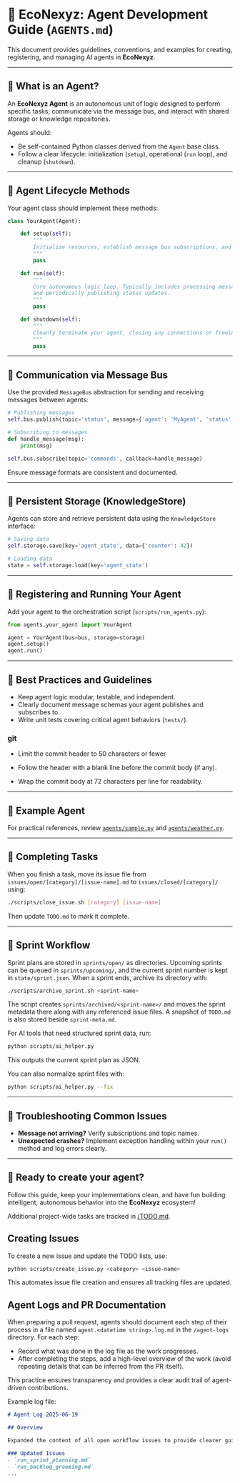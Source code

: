# 🦾 EcoNexyz: Agent Development Guide (`AGENTS.md`)

This document provides guidelines, conventions, and examples for creating, registering, and managing AI agents in **EcoNexyz**.

---

## 📌 What is an Agent?

An **EcoNexyz Agent** is an autonomous unit of logic designed to perform specific tasks, communicate via the message bus, and interact with shared storage or knowledge repositories.

Agents should:

- Be self-contained Python classes derived from the `Agent` base class.
- Follow a clear lifecycle: initialization (`setup`), operational (`run` loop), and cleanup (`shutdown`).

---

## 📌 Agent Lifecycle Methods

Your agent class should implement these methods:

```python
class YourAgent(Agent):

    def setup(self):
        """
        Initialize resources, establish message bus subscriptions, and perform any startup tasks.
        """
        pass

    def run(self):
        """
        Core autonomous logic loop. Typically includes processing messages, performing tasks,
        and periodically publishing status updates.
        """
        pass

    def shutdown(self):
        """
        Cleanly terminate your agent, closing any connections or freeing resources.
        """
        pass
```

---

## 📌 Communication via Message Bus

Use the provided `MessageBus` abstraction for sending and receiving messages between agents:

```python
# Publishing messages
self.bus.publish(topic='status', message={'agent': 'MyAgent', 'status': 'running'})

# Subscribing to messages
def handle_message(msg):
    print(msg)

self.bus.subscribe(topic='commands', callback=handle_message)
```

Ensure message formats are consistent and documented.

---

## 📌 Persistent Storage (KnowledgeStore)

Agents can store and retrieve persistent data using the `KnowledgeStore` interface:

```python
# Saving data
self.storage.save(key='agent_state', data={'counter': 42})

# Loading data
state = self.storage.load(key='agent_state')
```

---

## 📌 Registering and Running Your Agent

Add your agent to the orchestration script (`scripts/run_agents.py`):

```python
from agents.your_agent import YourAgent

agent = YourAgent(bus=bus, storage=storage)
agent.setup()
agent.run()
```

---

## 📌 Best Practices and Guidelines

- Keep agent logic modular, testable, and independent.
- Clearly document message schemas your agent publishes and subscribes to.
- Write unit tests covering critical agent behaviors (`tests/`).

### git
- Limit the commit header to 50 characters or fewer
- Follow the header with a blank line before the commit body (if any).

- Wrap the commit body at 72 characters per line for readability.


---

## 📌 Example Agent

For practical references, review [`agents/sample.py`](/econexyz/agents/sample.py) and [`agents/weather.py`](/econexyz/agents/weather.py).

---

## 📌 Completing Tasks

When you finish a task, move its issue file from `issues/open/[category]/[issue-name].md` to `issues/closed/[category]/` using:

```bash
./scripts/close_issue.sh [category] [issue-name]
```

Then update `TODO.md` to mark it complete.

---

## 📌 Sprint Workflow

Sprint plans are stored in `sprints/open/` as directories. Upcoming sprints can
be queued in `sprints/upcoming/`, and the current sprint number is kept in
`state/sprint.json`. When a sprint ends, archive its directory with:

```bash
./scripts/archive_sprint.sh <sprint-name>
```

The script creates `sprints/archived/<sprint-name>/` and moves the sprint
metadata there along with any referenced issue files. A snapshot of
`TODO.md` is also stored beside `sprint-meta.md`.

For AI tools that need structured sprint data, run:

```bash
python scripts/ai_helper.py
```

This outputs the current sprint plan as JSON.

You can also normalize sprint files with:

```bash
python scripts/ai_helper.py --fix
```


---


## 📌 Troubleshooting Common Issues

- **Message not arriving?** Verify subscriptions and topic names.
- **Unexpected crashes?** Implement exception handling within your `run()` method and log errors clearly.

---

## 🚀 Ready to create your agent?

Follow this guide, keep your implementations clean, and have fun building intelligent, autonomous behavior into the **EcoNexyz** ecosystem!

Additional project-wide tasks are tracked in [/TODO.md](/TODO.md).

## Creating Issues

To create a new issue and update the TODO lists, use:

```bash
python scripts/create_issue.py <category> <issue-name>
```

This automates issue file creation and ensures all tracking files are updated.

## Agent Logs and PR Documentation

When preparing a pull request, agents should document each step of their process in a file named `agent.<datetime string>.log.md` in the `/agent-logs` directory. For each step:

- Record what was done in the log file as the work progresses.
- After completing the steps, add a high-level overview of the work (avoid repeating details that can be inferred from the PR itself).

This practice ensures transparency and provides a clear audit trail of agent-driven contributions.

Example log file:

```markdown
# Agent Log 2025-06-19

## Overview

Expanded the content of all open workflow issues to provide clearer guidance for future automation. Each issue now includes detailed bullets or design notes suitable for an AI or developer to implement. No issues were closed.

### Updated Issues
- `run_sprint_planning.md`
- `run_backlog_grooming.md`
...
```
